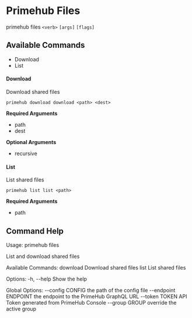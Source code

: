 
# Primehub Files

primehub files `<verb>` `[args]` `[flags]`


## Available Commands

* Download
* List



#### Download

Download shared files


```
primehub download download <path> <dest>
```
**Required Arguments**
* path
* dest
 



**Optional Arguments**

* recursive

 



#### List

List shared files


```
primehub list list <path>
```
**Required Arguments**
* path
 


 


 

## Command Help

Usage: 
  primehub files <command>

List and download shared files

Available Commands:
  download             Download shared files
  list                 List shared files

Options:
  -h, --help           Show the help

Global Options:
  --config CONFIG      the path of the config file
  --endpoint ENDPOINT  the endpoint to the PrimeHub GraphQL URL
  --token TOKEN        API Token generated from PrimeHub Console
  --group GROUP        override the active group
